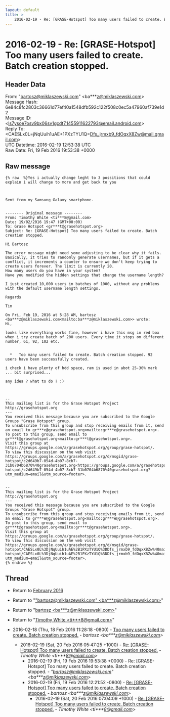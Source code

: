 ```yaml
---
layout: default
title: >
    2016-02-19 - Re: [GRASE-Hotspot] Too many users failed to create. Batch creation stopped.
---
```


# 2016-02-19 - Re: [GRASE-Hotspot] Too many users failed to create. Batch creation stopped.

## Header Data

From: "bartosz@miklaszewski.com" \<ba***z@miklaszewski.com\><br>
Message Hash: 6e84c8fc2803c36661d77ef40a1548dfb592c122f508c0ec5a47960af739e1d2<br>
Message ID: \<ls7ysoe7osv9bx06sv1gcdt7.1455911622793@email.android.com\><br>
Reply To: \<CAESLx0L=jNqUuih1uAE+1PXzTYU1Q=Dfs_jrmxb9_fdOqxX8Zw@mail.gmail.com\><br>
UTC Datetime: 2016-02-19 12:53:38 UTC<br>
Raw Date: Fri, 19 Feb 2016 19:53:38 +0000<br>

## Raw message

```
{% raw  %}Yes i actually change leght to 3 possitions that could explain i will change to more and get back to you



Sent from my Samsung Galaxy smartphone.


-------- Original message --------
From: Timothy White <ti***8@gmail.com>
Date: 19/02/2016 19:47 (GMT+00:00)
To: Grase Hotspot <gr***t@grasehotspot.org>
Subject: Re: [GRASE-Hotspot] Too many users failed to create. Batch creation stopped.

Hi Bartosz

The error message might need some adjusting to be clear why it fails. Basically, it tries to randomly generate usernames, but if it gets a conflict, it increments a counter to ensure we don't keep trying to create users forever. The limit is currently 20.
How many users do you have in your system?
Have you modified the hidden settings that change the username length?

I just created 10,000 users in batches of 1000, without any problems with the default username length settings.

Regards

Tim

On Fri, Feb 19, 2016 at 5:28 AM, bartosz <ba***z@miklaszewski.com<mailto:ba***z@miklaszewski.com>> wrote:
Hi,

looks like everything works fine, however i have this msg in red box when i try create batch of 200 users. Every time it stops on different number, 61, 92, 102 etc.


  *   Too many users failed to create. Batch creation stopped. 92 users have been successfully created.

i check i have plenty of hdd space, ram is used in abot 25-30% mark ... bit surprised...

any idea ? what to do ? :)



--
This mailing list is for the Grase Hotspot Project http://grasehotspot.org
---
You received this message because you are subscribed to the Google Groups "Grase Hotspot" group.
To unsubscribe from this group and stop receiving emails from it, send an email to gr***e@grasehotspot.org<mailto:gr***e@grasehotspot.org>.
To post to this group, send email to gr***t@grasehotspot.org<mailto:gr***t@grasehotspot.org>.
Visit this group at https://groups.google.com/a/grasehotspot.org/group/grase-hotspot/.
To view this discussion on the web visit https://groups.google.com/a/grasehotspot.org/d/msgid/grase-hotspot/c2d649b7-054d-4b07-8cb7-31b0704b6870%40grasehotspot.org<https://groups.google.com/a/grasehotspot.org/d/msgid/grase-hotspot/c2d649b7-054d-4b07-8cb7-31b0704b6870%40grasehotspot.org?utm_medium=email&utm_source=footer>.


--
This mailing list is for the Grase Hotspot Project http://grasehotspot.org
---
You received this message because you are subscribed to the Google Groups "Grase Hotspot" group.
To unsubscribe from this group and stop receiving emails from it, send an email to gr***e@grasehotspot.org<mailto:gr***e@grasehotspot.org>.
To post to this group, send email to gr***t@grasehotspot.org<mailto:gr***t@grasehotspot.org>.
Visit this group at https://groups.google.com/a/grasehotspot.org/group/grase-hotspot/.
To view this discussion on the web visit https://groups.google.com/a/grasehotspot.org/d/msgid/grase-hotspot/CAESLx0L%3DjNqUuih1uAE%2B1PXzTYU1Q%3DDfs_jrmxb9_fdOqxX8Zw%40mail.gmail.com<https://groups.google.com/a/grasehotspot.org/d/msgid/grase-hotspot/CAESLx0L%3DjNqUuih1uAE%2B1PXzTYU1Q%3DDfs_jrmxb9_fdOqxX8Zw%40mail.gmail.com?utm_medium=email&utm_source=footer>.
{% endraw %}
```

## Thread

+ Return to [February 2016](/archive/2016/02)

+ Return to "["bartosz@miklaszewski.com" <ba***z<span>@</span>miklaszewski.com>](/authors/ba___z_at_miklaszewski_com)"
+ Return to "[bartosz <ba***z<span>@</span>miklaszewski.com>](/authors/ba___z_at_miklaszewski_com)"
+ Return to "[Timothy White <ti***8<span>@</span>gmail.com>](/authors/ti___8_at_gmail_com)"

+ 2016-02-18 (Thu, 18 Feb 2016 11:28:18 -0800) - [Too many users failed to create. Batch creation stopped.](/archive/2016/02/fdecf34b1acba169c2a1ff501d15ce5028af0543f47d0d9310887f9c3210633b) - _bartosz \<ba***z@miklaszewski.com\>_
  + 2016-02-19 (Sat, 20 Feb 2016 05:47:25 +1000) - [Re: [GRASE-Hotspot] Too many users failed to create. Batch creation stopped.](/archive/2016/02/c437cba9172c059fdeefc0f2312faa4f11190a9a6a363a8b59c889d582f1d569) - _Timothy White \<ti***8@gmail.com\>_
    + 2016-02-19 (Fri, 19 Feb 2016 19:53:38 +0000) - Re: [GRASE-Hotspot] Too many users failed to create. Batch creation stopped. - _"bartosz@miklaszewski.com" \<ba***z@miklaszewski.com\>_
    + 2016-02-19 (Fri, 19 Feb 2016 12:21:52 -0800) - [Re: [GRASE-Hotspot] Too many users failed to create. Batch creation stopped.](/archive/2016/02/ca40ddae27a22c153bd04f3f9f5ba98ce6e6b07808920ef65c7d89152303f0aa) - _bartosz \<ba***z@miklaszewski.com\>_
      + 2016-02-19 (Sat, 20 Feb 2016 07:04:09 +1000) - [Re: [GRASE-Hotspot] Too many users failed to create. Batch creation stopped.](/archive/2016/02/808bd794a3366e639276773393ddd06c2589a0edff94fdfe37c3250d7cc77143) - _Timothy White \<ti***8@gmail.com\>_

